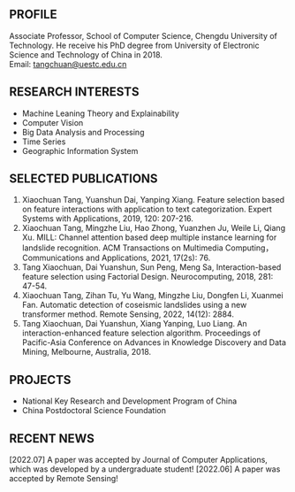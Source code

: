 ## PROFILE
Associate Professor, School of Computer Science, Chengdu University of Technology. 
He receive his PhD degree from University of Electronic Science and Technology of China in 2018.    
Email: tangchuan@uestc.edu.cn

## RESEARCH INTERESTS
- Machine Leaning Theory and Explainability
- Computer Vision
- Big Data Analysis and Processing
- Time Series
- Geographic Information System

## SELECTED PUBLICATIONS
1. Xiaochuan Tang, Yuanshun Dai, Yanping Xiang. Feature selection based on feature interactions with application to text categorization. Expert Systems with Applications, 2019, 120: 207-216.
2. Xiaochuan Tang, Mingzhe Liu, Hao Zhong, Yuanzhen Ju, Weile Li, Qiang Xu. MILL: Channel attention based deep multiple instance learning for landslide recognition. ACM Transactions on Multimedia Computing， Communications and Applications, 2021, 17(2s): 76.
3. Tang Xiaochuan, Dai Yuanshun, Sun Peng, Meng Sa, Interaction-based feature selection using Factorial Design. Neurocomputing, 2018, 281: 47-54.
4. Xiaochuan Tang, Zihan Tu, Yu Wang, Mingzhe Liu, Dongfen Li, Xuanmei Fan. Automatic detection of coseismic landslides using a new transformer method. Remote Sensing,  2022, 14(12): 2884.
5. Tang Xiaochuan, Dai Yuanshun, Xiang Yanping, Luo Liang. An interaction-enhanced feature selection algorithm. Proceedings of Pacific-Asia Conference on Advances in Knowledge Discovery and Data Mining, Melbourne, Australia, 2018.

## PROJECTS
- National Key Research and Development Program of China
- China Postdoctoral Science Foundation

## RECENT NEWS
[2022.07] A paper was accepted by Journal of Computer Applications, which was developed by a undergraduate student! 
[2022.06] A paper was accepted by Remote Sensing!
